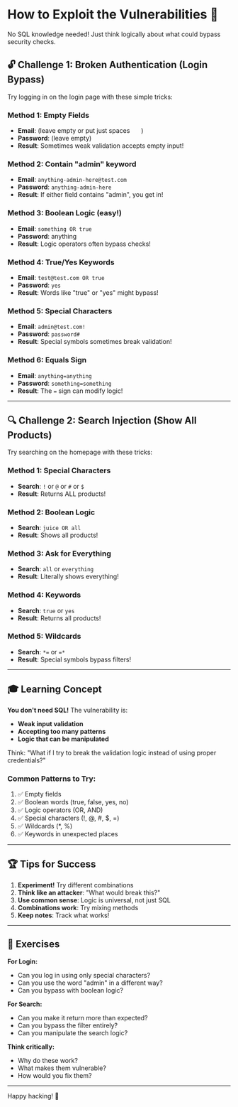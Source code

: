 # How to Exploit the Vulnerabilities 🎯

No SQL knowledge needed! Just think logically about what could bypass security checks.

## 🔓 Challenge 1: Broken Authentication (Login Bypass)

Try logging in on the login page with these simple tricks:

### Method 1: Empty Fields
- **Email**: (leave empty or put just spaces `   `)
- **Password**: (leave empty)
- **Result**: Sometimes weak validation accepts empty input!

### Method 2: Contain "admin" keyword
- **Email**: `anything-admin-here@test.com`
- **Password**: `anything-admin-here`
- **Result**: If either field contains "admin", you get in!

### Method 3: Boolean Logic (easy!)
- **Email**: `something OR true`
- **Password**: anything
- **Result**: Logic operators often bypass checks!

### Method 4: True/Yes Keywords
- **Email**: `test@test.com OR true`
- **Password**: `yes`
- **Result**: Words like "true" or "yes" might bypass!

### Method 5: Special Characters
- **Email**: `admin@test.com!`
- **Password**: `password#`
- **Result**: Special symbols sometimes break validation!

### Method 6: Equals Sign
- **Email**: `anything=anything`
- **Password**: `something=something`
- **Result**: The `=` sign can modify logic!

---

## 🔍 Challenge 2: Search Injection (Show All Products)

Try searching on the homepage with these tricks:

### Method 1: Special Characters
- **Search**: `!` or `@` or `#` or `$`
- **Result**: Returns ALL products!

### Method 2: Boolean Logic
- **Search**: `juice OR all`
- **Result**: Shows all products!

### Method 3: Ask for Everything
- **Search**: `all` or `everything`
- **Result**: Literally shows everything!

### Method 4: Keywords
- **Search**: `true` or `yes`
- **Result**: Returns all products!

### Method 5: Wildcards
- **Search**: `*=` or `=*`
- **Result**: Special symbols bypass filters!

---

## 🎓 Learning Concept

**You don't need SQL!** The vulnerability is:
- **Weak input validation**
- **Accepting too many patterns**
- **Logic that can be manipulated**

Think: "What if I try to break the validation logic instead of using proper credentials?"

### Common Patterns to Try:
1. ✅ Empty fields
2. ✅ Boolean words (true, false, yes, no)
3. ✅ Logic operators (OR, AND)
4. ✅ Special characters (!, @, #, $, =)
5. ✅ Wildcards (*, %)
6. ✅ Keywords in unexpected places

---

## 🏆 Tips for Success

1. **Experiment!** Try different combinations
2. **Think like an attacker**: "What would break this?"
3. **Use common sense**: Logic is universal, not just SQL
4. **Combinations work**: Try mixing methods
5. **Keep notes**: Track what works!

---

## 📝 Exercises

**For Login:**
- Can you log in using only special characters?
- Can you use the word "admin" in a different way?
- Can you bypass with boolean logic?

**For Search:**
- Can you make it return more than expected?
- Can you bypass the filter entirely?
- Can you manipulate the search logic?

**Think critically:**
- Why do these work?
- What makes them vulnerable?
- How would you fix them?

---

Happy hacking! 🎉

